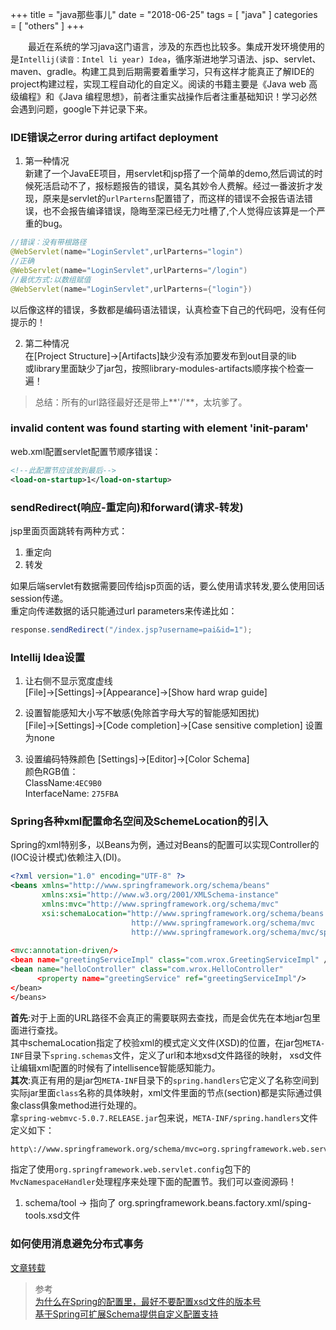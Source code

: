 +++
title = "java那些事儿"
date = "2018-06-25"
tags = [ "java" ]
categories = [ "others" ]
+++

　　最近在系统的学习java这门语言，涉及的东西也比较多。集成开发环境使用的是`Intellij(读音：Intel li year) Idea`，循序渐进地学习语法、jsp、servlet、maven、gradle。构建工具到后期需要着重学习，只有这样才能真正了解IDE的project构建过程，实现工程自动化的自定义。阅读的书籍主要是《Java web 高级编程》和《Java 编程思想》，前者注重实战操作后者注重基础知识！学习必然会遇到问题，google下并记录下来。
<!--more-->
### IDE错误之error during artifact deployment
1. 第一种情况  
新建了一个JavaEE项目，用servlet和jsp搭了一个简单的demo,然后调试的时候死活启动不了，报标题报告的错误，莫名其妙令人费解。经过一番波折才发现，原来是servlet的`urlParterns`配置错了，而这样的错误不会报告语法错误，也不会报告编译错误，隐晦至深已经无力吐槽了,个人觉得应该算是一个严重的bug。  

```java
//错误：没有带根路径
@WebServlet(name="LoginServlet",urlParterns="login")
//正确
@WebServlet(name="LoginServlet",urlParterns="/login")
//最优方式:以数组赋值
@WebServlet(name="LoginServlet",urlParterns={"login"})
```  
以后像这样的错误，多数都是编码语法错误，认真检查下自己的代码吧，没有任何提示的！

2. 第二种情况  
在[Project Structure]->[Artifacts]缺少没有添加要发布到out目录的lib  
或library里面缺少了jar包，按照library-modules-artifacts顺序挨个检查一遍！
>总结：所有的url路径最好还是带上**'/'**，太坑爹了。

### invalid content was found starting with element 'init-param'

web.xml配置servlet配置节顺序错误：  
```xml
<!--此配置节应该放到最后-->
<load-on-startup>1</load-on-startup>
```

### sendRedirect(响应-重定向)和forward(请求-转发)

jsp里面页面跳转有两种方式：
1. 重定向
2. 转发

如果后端servlet有数据需要回传给jsp页面的话，要么使用请求转发,要么使用回话session传递。  
重定向传递数据的话只能通过url parameters来传递比如：  
```java
response.sendRedirect("/index.jsp?username=pai&id=1");
```

### Intellij Idea设置
1. 让右侧不显示宽度虚线    
[File]->[Settings]->[Appearance]->[Show hard wrap guide]

2. 设置智能感知大小写不敏感(免除首字母大写的智能感知困扰)    
[File]->[Settings]->[Code completion]->[Case sensitive completion] 设置为none

3. 设置编码特殊颜色
[Settings]->[Editor]->[Color Schema]  
颜色RGB值：  
ClassName:`4EC9B0`  
InterfaceName: `275FBA`  

### Spring各种xml配置命名空间及SchemeLocation的引入

Spring的xml特别多，以Beans为例，通过对Beans的配置可以实现Controller的(IOC设计模式)依赖注入(DI)。
```xml
<?xml version="1.0" encoding="UTF-8" ?>
<beans xmlns="http://www.springframework.org/schema/beans"
       xmlns:xsi="http://www.w3.org/2001/XMLSchema-instance"
       xmlns:mvc="http://www.springframework.org/schema/mvc"
       xsi:schemaLocation="http://www.springframework.org/schema/beans
                           http://www.springframework.org/schema/mvc
                           http://www.springframework.org/schema/mvc/spring-mvc-4.0.xsd"
 
<mvc:annotation-driven/>
<bean name="greetingServiceImpl" class="com.wrox.GreetingServiceImpl" />
<bean name="helloController" class="com.wrox.HelloController"
      <property name="greetingService" ref="greetingServiceImpl"/>
</bean>
</beans>
```  
**首先**:对于上面的URL路径不会真正的需要联网去查找，而是会优先在本地jar包里面进行查找。  
其中schemaLocation指定了校验xml的模式定义文件(XSD)的位置，在jar包`META-INF`目录下`spring.schemas`文件，定义了url和本地xsd文件路径的映射，
xsd文件让编辑xml配置的时候有了intellisence智能感知能力。  
**其次**:真正有用的是jar包`META-INF`目录下的`spring.handlers`它定义了名称空间到实际jar里面`class`名称的具体映射，xml文件里面的节点(section)都是实际通过俱象class俱象method进行处理的。  
拿`spring-webmvc-5.0.7.RELEASE.jar`包来说，`META-INF/spring.handlers`文件定义如下：  
```xml
http\://www.springframework.org/schema/mvc=org.springframework.web.servlet.config.MvcNamespaceHandler
```  
指定了使用`org.springframework.web.servlet.config`包下的`MvcNamespaceHandler`处理程序来处理<bean>下面的配置节。我们可以查阅源码！
1. schema/tool -> 指向了 org.springframework.beans.factory.xml/sping-tools.xsd文件

### 如何使用消息避免分布式事务

<a href="http://www.cnblogs.com/LBSer/p/4715395.html" title="点我访问" target="_blank">文章转载</a>

> 参考  
[为什么在Spring的配置里，最好不要配置xsd文件的版本号](https://blog.csdn.net/hengyunabc/article/details/22295749 '点我访问')  
[基于Spring可扩展Schema提供自定义配置支持](https://blog.csdn.net/cutesource/article/details/5864562 '点我访问')
